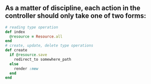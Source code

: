 ## As a matter of discipline, each action in the controller should only take one of two forms:

```rb
# reading type operation
def index
  @resource = Resource.all
end
# create, update, delete type operations
def create
  if @resource.save
    redirect_to somewhere_path
  else
    render :new
  end
end
```